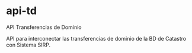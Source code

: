 # api-td
API Transferencias de Dominio 

API para interconectar las transferencias de dominio de la BD de Catastro con Sistema SIRP.

